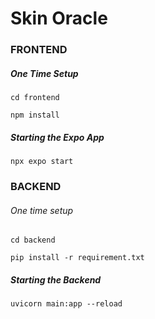 # Skin Oracle 

### FRONTEND

##### One Time Setup 

`cd frontend`

`npm install`

##### Starting the Expo App

`npx expo start`


### BACKEND 
###### One time setup 

`cd backend`

`pip install -r requirement.txt`

##### Starting the Backend

`uvicorn main:app --reload`




